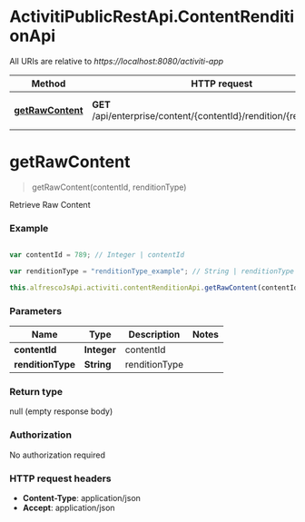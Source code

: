 # ActivitiPublicRestApi.ContentRenditionApi

All URIs are relative to *https://localhost:8080/activiti-app*

Method | HTTP request | Description
------------- | ------------- | -------------
[**getRawContent**](ContentRenditionApi.md#getRawContent) | **GET** /api/enterprise/content/{contentId}/rendition/{renditionType} | Retrieve Raw Content


<a name="getRawContent"></a>
# **getRawContent**
> getRawContent(contentId, renditionType)

Retrieve Raw Content

### Example
```javascript

var contentId = 789; // Integer | contentId

var renditionType = "renditionType_example"; // String | renditionType

this.alfrescoJsApi.activiti.contentRenditionApi.getRawContent(contentId, renditionType);
```

### Parameters

Name | Type | Description  | Notes
------------- | ------------- | ------------- | -------------
 **contentId** | **Integer**| contentId | 
 **renditionType** | **String**| renditionType | 

### Return type

null (empty response body)

### Authorization

No authorization required

### HTTP request headers

 - **Content-Type**: application/json
 - **Accept**: application/json

